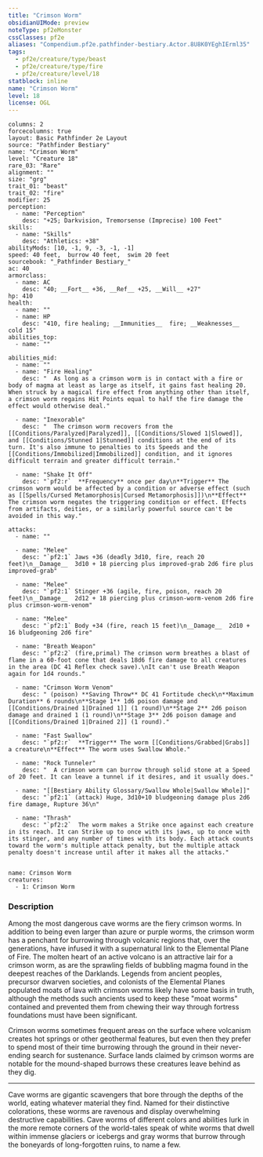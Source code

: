 ```yaml
---
title: "Crimson Worm"
obsidianUIMode: preview
noteType: pf2eMonster
cssClasses: pf2e
aliases: "Compendium.pf2e.pathfinder-bestiary.Actor.8U8K0YEghIErml35" 
tags:
  - pf2e/creature/type/beast
  - pf2e/creature/type/fire
  - pf2e/creature/level/18
statblock: inline
name: "Crimson Worm"
level: 18
license: OGL
---
```


```statblock
columns: 2
forcecolumns: true
layout: Basic Pathfinder 2e Layout
source: "Pathfinder Bestiary"
name: "Crimson Worm"
level: "Creature 18"
rare_03: "Rare"
alignment: ""
size: "grg"
trait_01: "beast"
trait_02: "fire"
modifier: 25
perception:
  - name: "Perception"
    desc: "+25; Darkvision, Tremorsense (Imprecise) 100 Feet"
skills:
  - name: "Skills"
    desc: "Athletics: +38"
abilityMods: [10, -1, 9, -3, -1, -1]
speed: 40 feet,  burrow 40 feet,  swim 20 feet
sourcebook: "_Pathfinder Bestiary_"
ac: 40
armorclass:
  - name: AC
    desc: "40; __Fort__ +36, __Ref__ +25, __Will__ +27"
hp: 410
health:
  - name: ""
  - name: HP
    desc: "410, fire healing; __Immunities__  fire; __Weaknesses__ cold 15"
abilities_top:
  - name: ""

abilities_mid:
  - name: ""
  - name: "Fire Healing"
    desc: "  As long as a crimson worm is in contact with a fire or body of magma at least as large as itself, it gains fast healing 20. When struck by a magical fire effect from anything other than itself, a crimson worm regains Hit Points equal to half the fire damage the effect would otherwise deal."

  - name: "Inexorable"
    desc: "  The crimson worm recovers from the [[Conditions/Paralyzed|Paralyzed]], [[Conditions/Slowed 1|Slowed]], and [[Conditions/Stunned 1|Stunned]] conditions at the end of its turn. It's also immune to penalties to its Speeds and the [[Conditions/Immobilized|Immobilized]] condition, and it ignores difficult terrain and greater difficult terrain."

  - name: "Shake It Off"
    desc: "`pf2:r`  **Frequency** once per day\n**Trigger** The crimson worm would be affected by a condition or adverse effect (such as [[Spells/Cursed Metamorphosis|Cursed Metamorphosis]])\n**Effect** The crimson worm negates the triggering condition or effect. Effects from artifacts, deities, or a similarly powerful source can't be avoided in this way."

attacks:
  - name: ""

  - name: "Melee"
    desc: "`pf2:1` Jaws +36 (deadly 3d10, fire, reach 20 feet)\n__Damage__  3d10 + 18 piercing plus improved-grab 2d6 fire plus improved-grab"

  - name: "Melee"
    desc: "`pf2:1` Stinger +36 (agile, fire, poison, reach 20 feet)\n__Damage__  2d12 + 18 piercing plus crimson-worm-venom 2d6 fire plus crimson-worm-venom"

  - name: "Melee"
    desc: "`pf2:1` Body +34 (fire, reach 15 feet)\n__Damage__  2d10 + 16 bludgeoning 2d6 fire"

  - name: "Breath Weapon"
    desc: "`pf2:2` (fire,primal) The crimson worm breathes a blast of flame in a 60-foot cone that deals 18d6 fire damage to all creatures in the area (DC 41 Reflex check save).\nIt can't use Breath Weapon again for 1d4 rounds."

  - name: "Crimson Worm Venom"
    desc: " (poison) **Saving Throw** DC 41 Fortitude check\n**Maximum Duration** 6 rounds\n**Stage 1** 1d6 poison damage and [[Conditions/Drained 1|Drained 1]] (1 round)\n**Stage 2** 2d6 poison damage and drained 1 (1 round)\n**Stage 3** 2d6 poison damage and [[Conditions/Drained 1|Drained 2]] (1 round)."

  - name: "Fast Swallow"
    desc: "`pf2:r`  **Trigger** The worm [[Conditions/Grabbed|Grabs]] a creature\n**Effect** The worm uses Swallow Whole."

  - name: "Rock Tunneler"
    desc: "  A crimson worm can burrow through solid stone at a Speed of 20 feet. It can leave a tunnel if it desires, and it usually does."

  - name: "[[Bestiary Ability Glossary/Swallow Whole|Swallow Whole]]"
    desc: "`pf2:1` (attack) Huge, 3d10+10 bludgeoning damage plus 2d6 fire damage, Rupture 36\n"

  - name: "Thrash"
    desc: "`pf2:2`  The worm makes a Strike once against each creature in its reach. It can Strike up to once with its jaws, up to once with its stinger, and any number of times with its body. Each attack counts toward the worm's multiple attack penalty, but the multiple attack penalty doesn't increase until after it makes all the attacks."
 
```

```encounter-table
name: Crimson Worm
creatures:
  - 1: Crimson Worm
```


### Description
Among the most dangerous cave worms are the fiery crimson worms. In addition to being even larger than azure or purple worms, the crimson worm has a penchant for burrowing through volcanic regions that, over the generations, have infused it with a supernatural link to the Elemental Plane of Fire. The molten heart of an active volcano is an attractive lair for a crimson worm, as are the sprawling fields of bubbling magma found in the deepest reaches of the Darklands. Legends from ancient peoples, precursor dwarven societies, and colonists of the Elemental Planes populated moats of lava with crimson worms likely have some basis in truth, although the methods such ancients used to keep these "moat worms" contained and prevented them from chewing their way through fortress foundations must have been significant.

Crimson worms sometimes frequent areas on the surface where volcanism creates hot springs or other geothermal features, but even then they prefer to spend most of their time burrowing through the ground in their never-ending search for sustenance. Surface lands claimed by crimson worms are notable for the mound-shaped burrows these creatures leave behind as they dig.

* * *

Cave worms are gigantic scavengers that bore through the depths of the world, eating whatever material they find. Named for their distinctive colorations, these worms are ravenous and display overwhelming destructive capabilities. Cave worms of different colors and abilities lurk in the more remote corners of the world-tales speak of white worms that dwell within immense glaciers or icebergs and gray worms that burrow through the boneyards of long-forgotten ruins, to name a few.
